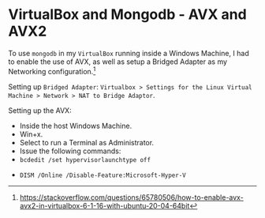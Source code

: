 # VirtualBox and Mongodb - AVX and AVX2

To use `mongodb` in my `VirtualBox` running inside a Windows Machine, I had to enable the use of AVX, as well as setup a Bridged Adapter as my Networking configuration.[^1]

Setting up `Bridged Adapter`:
`Virtualbox > Settings for the Linux Virtual Machine > Network > NAT to Bridge Adaptor`.

Setting up the AVX:
- Inside the host Windows Machine.
- Win+x.
- Select to run a Terminal as Administrator.
- Issue the following commands:
- `bcdedit /set hypervisorlaunchtype off`
* `DISM /Online /Disable-Feature:Microsoft-Hyper-V`

[^1]: https://stackoverflow.com/questions/65780506/how-to-enable-avx-avx2-in-virtualbox-6-1-16-with-ubuntu-20-04-64bit
